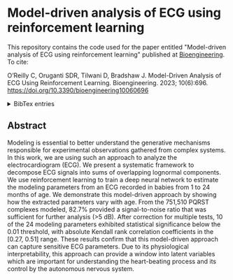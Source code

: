 # Model-driven analysis of ECG using reinforcement learning

This repository contains the code used for the paper entitled "Model-driven analysis of ECG using reinforcement learning" published at [Bioengineering](https://www.mdpi.com/2306-5354/10/6/696). To cite: 

O’Reilly C, Oruganti SDR, Tilwani D, Bradshaw J. Model-Driven Analysis of ECG Using Reinforcement Learning. Bioengineering. 2023; 10(6):696. https://doi.org/10.3390/bioengineering10060696

<details>
<summary>BibTex entries</summary>

```Bibtex
@Article{bioengineering10060696,
AUTHOR = {O’Reilly, Christian and Oruganti, Sai Durga Rithvik and Tilwani, Deepa and Bradshaw, Jessica},
TITLE = {Model-Driven Analysis of ECG Using Reinforcement Learning},
JOURNAL = {Bioengineering},
VOLUME = {10},
YEAR = {2023},
NUMBER = {6},
ARTICLE-NUMBER = {696},
URL = {https://www.mdpi.com/2306-5354/10/6/696},
ISSN = {2306-5354},
ABSTRACT = {Modeling is essential to better understand the generative mechanisms responsible for experimental observations gathered from complex systems. In this work, we are using such an approach to analyze the electrocardiogram (ECG). We present a systematic framework to decompose ECG signals into sums of overlapping lognormal components. We use reinforcement learning to train a deep neural network to estimate the modeling parameters from an ECG recorded in babies from 1 to 24 months of age. We demonstrate this model-driven approach by showing how the extracted parameters vary with age. From the 751,510 PQRST complexes modeled, 82.7% provided a signal-to-noise ratio that was sufficient for further analysis (&gt;5 dB). After correction for multiple tests, 10 of the 24 modeling parameters exhibited statistical significance below the 0.01 threshold, with absolute Kendall rank correlation coefficients in the [0.27, 0.51] range. These results confirm that this model-driven approach can capture sensitive ECG parameters. Due to its physiological interpretability, this approach can provide a window into latent variables which are important for understanding the heart-beating process and its control by the autonomous nervous system.},
DOI = {10.3390/bioengineering10060696}
}
```

</details>

## Abstract

Modeling is essential to better understand the generative mechanisms responsible for experimental observations gathered from complex systems. In this work, we are using such an approach to analyze the electrocardiogram (ECG). We present a systematic framework to decompose ECG signals into sums of overlapping lognormal components. We use reinforcement learning to train a deep neural network to estimate the modeling parameters from an ECG recorded in babies from 1 to 24 months of age. We demonstrate this model-driven approach by showing how the extracted parameters vary with age. From the 751,510 PQRST complexes modeled, 82.7% provided a signal-to-noise ratio that was sufficient for further analysis (&gt;5 dB). After correction for multiple tests, 10 of the 24 modeling parameters exhibited statistical significance below the 0.01 threshold, with absolute Kendall rank correlation coefficients in the [0.27, 0.51] range. These results confirm that this model-driven approach can capture sensitive ECG parameters. Due to its physiological interpretability, this approach can provide a window into latent variables which are important for understanding the heart-beating process and its control by the autonomous nervous system.
